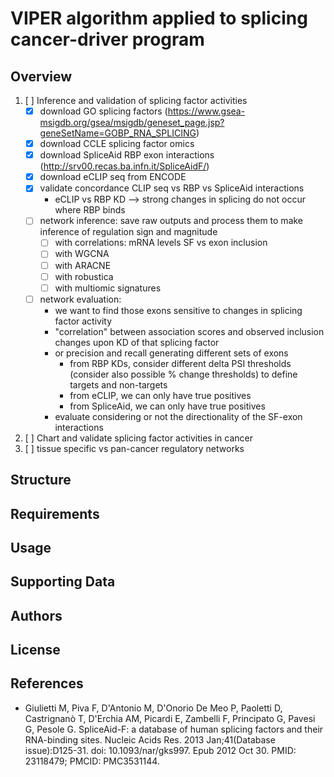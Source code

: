 # VIPER algorithm applied to splicing cancer-driver program

## Overview
1. [ ] Inference and validation of splicing factor activities
    - [X] download GO splicing factors (https://www.gsea-msigdb.org/gsea/msigdb/geneset_page.jsp?geneSetName=GOBP_RNA_SPLICING)
    - [X] download CCLE splicing factor omics
    - [X] download SpliceAid RBP exon interactions (http://srv00.recas.ba.infn.it/SpliceAidF/)
    - [X] download eCLIP seq from ENCODE
    - [X] validate concordance CLIP seq vs RBP vs SpliceAid interactions
        - eCLIP vs RBP KD --> strong changes in splicing do not occur where RBP binds
    - [ ] network inference: save raw outputs and process them to make inference of regulation sign and magnitude
        - [ ] with correlations: mRNA levels SF vs exon inclusion
        - [ ] with WGCNA
        - [ ] with ARACNE
        - [ ] with robustica
        - [ ] with multiomic signatures
    - [ ] network evaluation:
        - we want to find those exons sensitive to changes in splicing factor activity
        - "correlation" between association scores and observed inclusion changes upon KD of that splicing factor
        - or precision and recall generating different sets of exons
            - from RBP KDs, consider different delta PSI thresholds (consider also possible % change thresholds) to define targets and non-targets
            - from eCLIP, we can only have true positives
            - from SpliceAid, we can only have true positives
        - evaluate considering or not the directionality of the SF-exon interactions
2. [ ] Chart and validate splicing factor activities in cancer
3. [ ] tissue specific vs pan-cancer regulatory networks

## Structure

## Requirements

## Usage

## Supporting Data

## Authors

## License

## References
- Giulietti M, Piva F, D'Antonio M, D'Onorio De Meo P, Paoletti D, Castrignanò T, D'Erchia AM, Picardi E, Zambelli F, Principato G, Pavesi G, Pesole G. SpliceAid-F: a database of human splicing factors and their RNA-binding sites. Nucleic Acids Res. 2013 Jan;41(Database issue):D125-31. doi: 10.1093/nar/gks997. Epub 2012 Oct 30. PMID: 23118479; PMCID: PMC3531144.